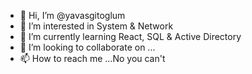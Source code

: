 - 👋 Hi, I’m @yavasgitoglum
- 👀 I’m interested in System & Network
- 🌱 I’m currently learning React, SQL & Active Directory
- 💞️ I’m looking to collaborate on ...
- 📫 How to reach me ...No you can't

<!---
yavasgitoglum/yavasgitoglum is a ✨ special ✨ repository because its `README.md` (this file) appears on your GitHub profile.
You can click the Preview link to take a look at your changes.
--->
